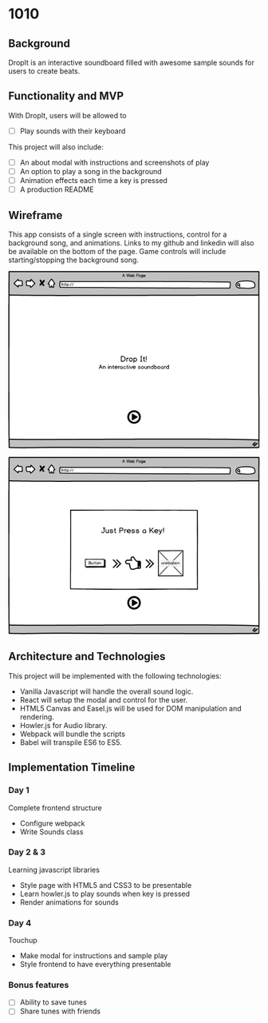 # 1010

## Background
DropIt is an interactive soundboard filled with awesome sample sounds for users to create beats.

## Functionality and MVP
With DropIt, users will be allowed to
- [ ] Play sounds with their keyboard

This project will also include:
- [ ] An about modal with instructions and screenshots of play
- [ ] An option to play a song in the background
- [ ] Animation effects each time a key is pressed
- [ ] A production README

## Wireframe
This app consists of a single screen with instructions, control for a background song, and animations. Links to my github and linkedin will also be available on the bottom of the page. Game controls will include starting/stopping the background song.

![dropit](./docs/wireframe/dropit.png)

![modal](./docs/wireframe/modal.png)

## Architecture and Technologies
This project will be implemented with the following technologies:
* Vanilla Javascript will handle the overall sound logic.
* React will setup the modal and control for the user.
* HTML5 Canvas and Easel.js will be used for DOM manipulation and rendering.
* Howler.js for Audio library.
* Webpack will bundle the scripts
* Babel will transpile ES6 to ES5.

## Implementation Timeline

### Day 1
Complete frontend structure
* Configure webpack
* Write Sounds class

### Day 2 & 3
Learning javascript libraries
* Style page with HTML5 and CSS3 to be presentable
* Learn howler.js to play sounds when key is pressed
* Render animations for sounds

### Day 4
Touchup
* Make modal for instructions and sample play
* Style frontend to have everything presentable

### Bonus features
- [ ] Ability to save tunes
- [ ] Share tunes with friends
